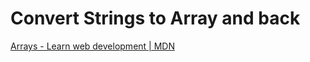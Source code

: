 # Convert Strings to Array and back

[Arrays - Learn web development | MDN](https://developer.mozilla.org/en-US/docs/Learn/JavaScript/First_steps/Arrays#creating_arrays)